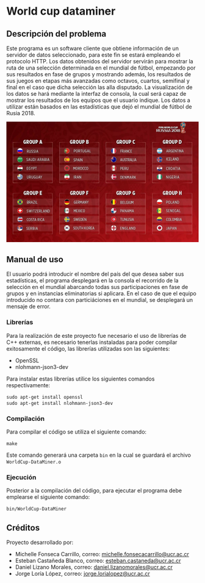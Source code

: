# **World cup dataminer**

## Descripción del problema
Este programa es un software cliente que obtiene información de un servidor de datos seleccionado, para este fin se estará empleando el protocolo HTTP. Los datos obtenidos del servidor servirán para mostrar la ruta de una selección determinada en el mundial de fútbol, empezando por sus resultados en fase de grupos y mostrando además, los resultados de sus juegos en etapas más avanzadas como octavos, cuartos, semifinal y final en el caso que dicha selección las alla disputado. La visualización de los datos se hará mediante la interfaz de consola, la cual será capaz de mostrar los resultados de los equipos que el usuario indique. Los datos a utilizar están basados en las estadísticas que dejó el mundial de fútbol de Rusia 2018.

<center>

  ![Grupos](design/worldcup-groups.jpg)

</center>

## Manual de uso

El usuario podrá introducir el nombre del país del que desea saber sus estadísticas, el programa desplegará en la consola el recorrido de la selección en el mundial abarcando todas sus participaciones en fase de grupos y en instancias eliminatorias si aplicara. En el caso de que el equipo introducido no contara con particiáciones en el mundial, se desplegará un mensaje de error.

### Librerías

Para la realización de este proyecto fue necesario el uso de librerías de C++ externas, es necesario tenerlas instaladas para poder compilar exitosamente el código, las librerías utilizadas son las siguientes:

* OpenSSL
* nlohmann-json3-dev

Para instalar estas librerías utilice los siguientes comandos respectivamente:

```
sudo apt-get install openssl
sudo apt-get install nlohmann-json3-dev
```

### Compilación

Para compilar el código se utiliza el siguiente comando:
```
make
```
Este comando generará una carpeta ```bin``` en la cual se guardará el archivo ```WorldCup-DataMiner.o```
### Ejecución

Posterior a la compilación del código, para ejecutar el programa debe emplearse el siguiente comando:

```
bin/WorldCup-DataMiner
```
## Créditos

Proyecto desarrollado por:
* Michelle Fonseca Carrillo, correo: michelle.fonsecacarrillo@ucr.ac.cr
* Esteban Castañeda Blanco, correo: esteban.castaneda@ucr.ac.cr
* Daniel Lizano Morales, correo: daniel.lizanomorales@ucr.ac.cr
* Jorge Loría López, correo: jorge.lorialopez@ucr.ac.cr